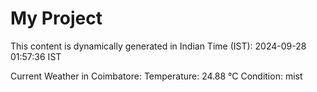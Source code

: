 # My Project

This content is dynamically generated in Indian Time (IST): 2024-09-28 01:57:36 IST


Current Weather in Coimbatore:
Temperature: 24.88 °C
Condition: mist
